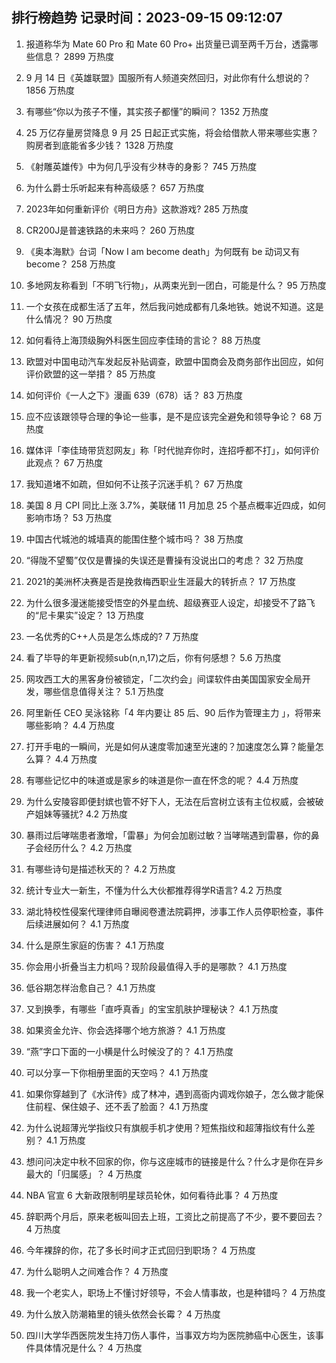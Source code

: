 
## 排行榜趋势 记录时间：2023-09-15 09:12:07
  
  1. 报道称华为 Mate 60 Pro 和 Mate 60 Pro+ 出货量已调至两千万台，透露哪些信息？ 2899 万热度
    
  2. 9 月 14 日《英雄联盟》国服所有人频道突然回归，对此你有什么想说的？ 1856 万热度
    
  3. 有哪些“你以为孩子不懂，其实孩子都懂”的瞬间？ 1352 万热度
    
  4. 25 万亿存量房贷降息 9 月 25 日起正式实施，将会给借款人带来哪些实惠？购房者到底能省多少钱？ 1328 万热度
    
  5. 《射雕英雄传》中为何几乎没有少林寺的身影？ 745 万热度
    
  6. 为什么爵士乐听起来有种高级感？ 657 万热度
    
  7. 2023年如何重新评价《明日方舟》这款游戏? 285 万热度
    
  8. CR200J是普速铁路的未来吗？ 260 万热度
    
  9. 《奥本海默》台词「Now I am become death」为何既有 be 动词又有 become？ 258 万热度
    
  10. 多地网友称看到「不明飞行物」，从两束光到一团白，可能是什么？ 95 万热度
    
  11. 一个女孩在成都生活了五年，然后我问她成都有几条地铁。她说不知道。这是什么情况？ 90 万热度
    
  12. 如何看待上海顶级胸外科医生回应李佳琦的言论？ 88 万热度
    
  13. 欧盟对中国电动汽车发起反补贴调查，欧盟中国商会及商务部作出回应，如何评价欧盟的这一举措？ 85 万热度
    
  14. 如何评价《一人之下》漫画 639（678）话？ 83 万热度
    
  15. 应不应该跟领导合理的争论一些事，是不是应该完全避免和领导争论？ 68 万热度
    
  16. 媒体评「李佳琦带货怼网友」称「时代抛弃你时，连招呼都不打」，如何评价此观点？ 67 万热度
    
  17. 我知道堵不如疏，但如何不让孩子沉迷手机？ 67 万热度
    
  18. 美国 8 月 CPI 同比上涨 3.7%，美联储 11 月加息 25 个基点概率近四成，如何影响市场？ 53 万热度
    
  19. 中国古代城池的城墙真的能围住整个城市吗？ 38 万热度
    
  20. “得陇不望蜀”仅仅是曹操的失误还是曹操有没说出口的考虑？ 32 万热度
    
  21. 2021的美洲杯决赛是否是挽救梅西职业生涯最大的转折点？ 17 万热度
    
  22. 为什么很多漫迷能接受悟空的外星血统、超级赛亚人设定，却接受不了路飞的“尼卡果实”设定？ 13 万热度
    
  23. 一名优秀的C++人员是怎么炼成的? 7 万热度
    
  24. 看了毕导的年更新视频sub(n,n,17)之后，你有何感想？ 5.6 万热度
    
  25. 网攻西工大的黑客身份被锁定，「二次约会」间谍软件由美国国家安全局开发，哪些信息值得关注？ 5.1 万热度
    
  26. 阿里新任 CEO 吴泳铭称「4 年内要让 85 后、90 后作为管理主力 」，将带来哪些影响？ 4.4 万热度
    
  27. 打开手电的一瞬间，光是如何从速度零加速至光速的？加速度怎么算？能量怎么算？ 4.4 万热度
    
  28. 有哪些记忆中的味道或是家乡的味道是你一直在怀念的呢？ 4.4 万热度
    
  29. 为什么安陵容即便封嫔也管不好下人，无法在后宫树立该有主位权威，会被破产姐妹等骚扰? 4.2 万热度
    
  30. 暴雨过后哮喘患者激增，「雷暴」为何会加剧过敏？当哮喘遇到雷暴，你的鼻子会经历什么？ 4.2 万热度
    
  31. 有哪些诗句是描述秋天的？ 4.2 万热度
    
  32. 统计专业大一新生，不懂为什么大伙都推荐得学R语言? 4.2 万热度
    
  33. 湖北特校性侵案代理律师自曝阅卷遭法院羁押，涉事工作人员停职检查，事件后续进展如何？ 4.1 万热度
    
  34. 什么是原生家庭的伤害？ 4.1 万热度
    
  35. 你会用小折叠当主力机吗？现阶段最值得入手的是哪款？ 4.1 万热度
    
  36. 低谷期怎样治愈自己？ 4.1 万热度
    
  37. 又到换季，有哪些「直呼真香」的宝宝肌肤护理秘诀？ 4.1 万热度
    
  38. 如果资金允许、你会选择哪个地方旅游？ 4.1 万热度
    
  39. “燕”字口下面的一小横是什么时候没了的？ 4.1 万热度
    
  40. 可以分享一下你相册里面的天空吗？ 4.1 万热度
    
  41. 如果你穿越到了《水浒传》成了林冲，遇到高衙内调戏你娘子，怎么做才能保住前程、保住娘子、还不丢了脸面？ 4.1 万热度
    
  42. 为什么说超薄光学指纹只有旗舰手机才使用？短焦指纹和超薄指纹有什么差别？ 4.1 万热度
    
  43. 想问问决定中秋不回家的你，你与这座城市的链接是什么？什么才是你在异乡最大的「归属感」？ 4 万热度
    
  44. NBA 官宣 6 大新政限制明星球员轮休，如何看待此事？ 4 万热度
    
  45. 辞职两个月后，原来老板叫回去上班，工资比之前提高了不少，要不要回去？ 4 万热度
    
  46. 今年裸辞的你，花了多长时间才正式回归到职场？ 4 万热度
    
  47. 为什么聪明人之间难合作？ 4 万热度
    
  48. 我一个老实人，职场上不懂讨好领导，不会人情事故，也是种错吗？ 4 万热度
    
  49. 为什么放入防潮箱里的镜头依然会长霉？ 4 万热度
    
  50. 四川大学华西医院发生持刀伤人事件，当事双方均为医院肺癌中心医生，该事件具体情况是什么？ 4 万热度
    